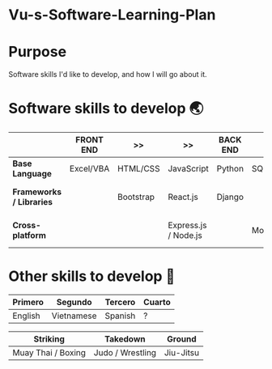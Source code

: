 # Vu-s-Software-Learning-Plan

# Purpose
Software skills I'd like to develop, and how I will go about it. 


# Software skills to develop :earth_asia: 

| | **FRONT END**  | >> | >> | **BACK END** | >> | >> | **UI/UX DESIGN** | **DATA MODELING** |
| ------------- | ------------- | ------------- | ------------- | ------------- |------------- | ------------- | ------------- |------------- |
| **Base Language** | Excel/VBA | HTML/CSS | JavaScript | Python | SQL | Java | Adobe Photoshop| Arteryx |
| **Frameworks / Libraries** | | Bootstrap | React.js | Django | | | Adobe Premiere Pro | Tableau |
| **Cross-platform** | | | Express.js / Node.js | | MongoDB | | Adobe After Effects | Power BI |


# Other skills to develop :speech_balloon:
| Primero  | Segundo | Tercero | Cuarto | 
| ------------- | ------------- | ------------- | ------------- |  
| English | Vietnamese | Spanish | ? |

| Striking  | Takedown | Ground |
| ------------- | ------------- | ------------- |
| Muay Thai / Boxing | Judo / Wrestling | Jiu-Jitsu | 

